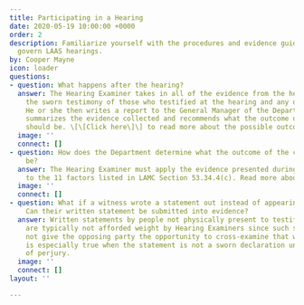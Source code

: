 ```yaml
---
title: Participating in a Hearing
date: 2020-05-19 10:00:00 +0000
order: 2
description: Familiarize yourself with the procedures and evidence guidelines that
  govern LAAS hearings.
by: Cooper Mayne
icon: loader
questions:
- question: What happens after the hearing?
  answer: The Hearing Examiner takes in all of the evidence from the hearing – including
    the sworn testimony of those who testified at the hearing and any documents submitted.
    He or she then writes a report to the General Manager of the Department. The report
    summarizes the evidence collected and recommends what the outcome of the case
    should be. \[\[Click here\]\] to read more about the possible outcomes of a Hearing
  image: ''
  connect: []
- question: How does the Department determine what the outcome of the case should
    be?
  answer: The Hearing Examiner must apply the evidence presented during the hearing
    to the 11 factors listed in LAMC Section 53.34.4(c). Read more about the factors
  image: ''
  connect: []
- question: What if a witness wrote a statement out instead of appearing at the hearing?
    Can their written statement be submitted into evidence?
  answer: Written statements by people not physically present to testify at the hearing
    are typically not afforded weight by Hearing Examiners since such statements do
    not give the opposing party the opportunity to cross-examine that witness. This
    is especially true when the statement is not a sworn declaration under penalty
    of perjury.
  image: ''
  connect: []
layout: ''

---
```

